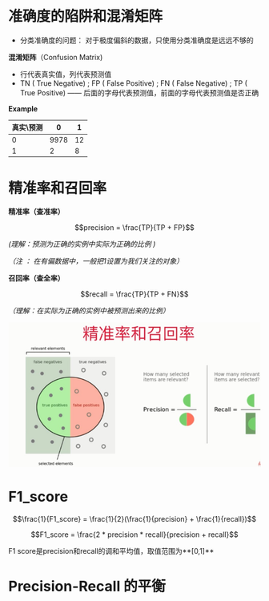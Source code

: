 # 准确度的陷阱和混淆矩阵

- 分类准确度的问题： 对于极度偏斜的数据，只使用分类准确度是远远不够的



**混淆矩阵**（Confusion Matrix)

- 行代表真实值，列代表预测值
- TN ( True Negative) ; FP ( False Positive) ; FN ( False Negative) ; TP ( True Positive) —— 后面的字母代表预测值，前面的字母代表预测值是否正确

**Example**

| 真实\预测 | 0    | 1    |
| --------- | ---- | ---- |
| 0         | 9978 | 12   |
| 1         | 2    | 8    |



# 精准率和召回率

**精准率（查准率）**

$$precision = \frac{TP}{TP + FP}$$

*(理解：预测为正确的实例中实际为正确的比例 )*

*（注 ： 在有偏数据中，一般把1设置为我们关注的对象）*

**召回率（查全率）**

$$recall = \frac{TP}{TP + FN}$$

*（理解：在实际为正确的实例中被预测出来的比例）*

![58](https://github.com/Pythonboy/Image/blob/master/SK/58.jpg?raw=true)



# F1_score

$$\frac{1}{F1_score} = \frac{1}{2}(\frac{1}{precision} + \frac{1}{recall})$$

$$F1_score = \frac{2 * precision * recall}{precision + recall}$$

F1 score是precision和recall的调和平均值，取值范围为**[0,1]**



# Precision-Recall 的平衡

